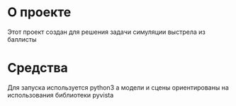# О проекте

Этот проект создан для решения задачи симуляции выстрела из баллисты

# Средства

Для запуска используется python3 а модели и сцены ориентированы на использования библиотеки pyvista


